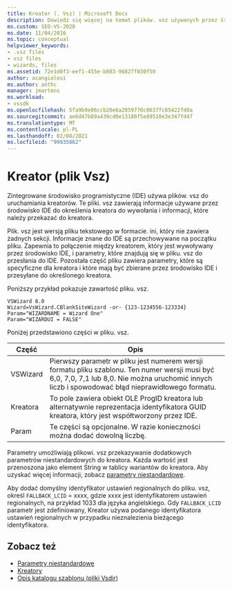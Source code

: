 ```yaml
---
title: Kreator (. Vsz) | Microsoft Docs
description: Dowiedz się więcej na temat plików. vsz używanych przez środowisko IDE do uruchamiania kreatorów. Pliki zawierają informacje o tym, który Kreator jest wywoływany i co należy przekazać do kreatora.
ms.custom: SEO-VS-2020
ms.date: 11/04/2016
ms.topic: conceptual
helpviewer_keywords:
- .vsz files
- vsz files
- wizards, files
ms.assetid: 72e1d0f3-eef1-455e-b803-96827f030f50
author: acangialosi
ms.author: anthc
manager: jmartens
ms.workload:
- vssdk
ms.openlocfilehash: 5fa9b9e06ccb20e6a2859770c0637fc85422fd0a
ms.sourcegitcommit: ae6d47b09a439cd0e13180f5e89510e3e347fd47
ms.translationtype: MT
ms.contentlocale: pl-PL
ms.lasthandoff: 02/08/2021
ms.locfileid: "99935862"
---
```

# <a name="wizard-vsz-file"></a>Kreator (plik Vsz)

Zintegrowane środowisko programistyczne (IDE) używa plików. vsz do uruchamiania kreatorów. Te pliki. vsz zawierają informacje używane przez środowisko IDE do określenia kreatora do wywołania i informacji, które należy przekazać do kreatora.

Plik. vsz jest wersją pliku tekstowego w formacie. ini, który nie zawiera żadnych sekcji. Informacje znane do IDE są przechowywane na początku pliku. Zapewnia to połączenie między kreatorem, który jest wywoływany przez środowisko IDE, i parametry, które znajdują się w pliku. vsz do przesłania do IDE. Pozostała część pliku zawiera parametry, które są specyficzne dla kreatora i które mają być zbierane przez środowisko IDE i przesyłane do określonego kreatora.

Poniższy przykład pokazuje zawartość pliku. vsz.

```
VSWizard 8.0
Wizard=VsWizard.CBlankSiteWizard -or- {123-1234556-123334}
Param="WIZARDNAME = Wizard One"
Param="WIZARDUI = FALSE"
```

Poniżej przedstawiono części w pliku. vsz.

|Część|Opis|
|----------|-----------------|
|VSWizard|Pierwszy parametr w pliku jest numerem wersji formatu pliku szablonu. Ten numer wersji musi być 6,0, 7,0, 7,1 lub 8,0. Nie można uruchomić innych liczb i spowodować błąd nieprawidłowego formatu.|
|Kreatora|To pole zawiera obiekt OLE ProgID kreatora lub alternatywnie reprezentacja identyfikatora GUID kreatora, który jest współtworzony przez IDE.|
|Param|Te części są opcjonalne. W razie konieczności można dodać dowolną liczbę.|

Parametry umożliwiają plikowi. vsz przekazywanie dodatkowych parametrów niestandardowych do kreatora. Każda wartość jest przenoszona jako element String w tablicy wariantów do kreatora. Aby uzyskać więcej informacji, zobacz [parametry niestandardowe](../../extensibility/internals/custom-parameters.md).

Aby dodać domyślny identyfikator ustawień regionalnych do pliku. vsz, określ `FALLBACK_LCID` = xxxx, gdzie xxxx jest identyfikatorem ustawień regionalnych, na przykład 1033 dla języka angielskiego. Gdy `FALLBACK_LCID` parametr jest zdefiniowany, Kreator używa podanego identyfikatora ustawień regionalnych w przypadku nieznalezienia bieżącego identyfikatora.

## <a name="see-also"></a>Zobacz też

- [Parametry niestandardowe](../../extensibility/internals/custom-parameters.md)
- [Kreatory](../../extensibility/internals/wizards.md)
- [Opis katalogu szablonu (pliki Vsdir)](../../extensibility/internals/template-directory-description-dot-vsdir-files.md)
